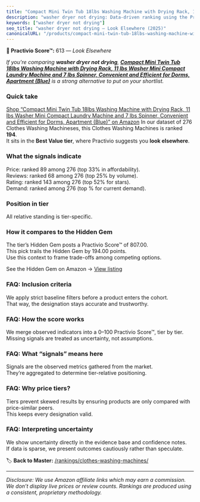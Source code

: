 ```yaml
---
title: "Compact Mini Twin Tub 18lbs Washing Machine with Drying Rack, 11 lbs Washer Mini Compact Laundry Machine and 7 lbs Spinner, Convenient and Efficient for Dorms, Apartment (Blue)"
description: "washer dryer not drying: Data-driven ranking using the Practivio Score™. Positioned by quality, value, demand, findability, momentum."
keywords: ["washer dryer not drying"]
seo_title: "washer dryer not drying — Look Elsewhere (2025)"
canonicalURL: "/products/compact-mini-twin-tub-18lbs-washing-machine-with-drying-rack-11-lbs-washer-mini-compact-laundry-machine-and-7-lbs-spinner-convenient-and-efficient-for-dorms-apartment-blue-B0F5W2FCYM/"
---
```


**🚫 Practivio Score™:** 613 — _Look Elsewhere_


*If you're comparing **washer dryer not drying**, **[Compact Mini Twin Tub 18lbs Washing Machine with Drying Rack, 11 lbs Washer Mini Compact Laundry Machine and 7 lbs Spinner, Convenient and Efficient for Dorms, Apartment (Blue)](https://www.amazon.com/dp/B0F5W2FCYM?tag=practivio-20)** is a strong alternative to put on your shortlist.*
### Quick take
[Shop “Compact Mini Twin Tub 18lbs Washing Machine with Drying Rack, 11 lbs Washer Mini Compact Laundry Machine and 7 lbs Spinner, Convenient and Efficient for Dorms, Apartment (Blue)” on Amazon](https://www.amazon.com/dp/B0F5W2FCYM?tag=practivio-20)
In our dataset of 276 Clothes Washing Machineses, this Clothes Washing Machines is ranked **194**.  
It sits in the **Best Value tier**, where Practivio suggests you **look elsewhere**.

### What the signals indicate
Price: ranked 89 among 276 (top 33% in affordability).  
Reviews: ranked 68 among 276 (top 25% by volume).  
Rating: ranked 143 among 276 (top 52% for stars).  
Demand: ranked  among 276 (top % for current demand).

### Position in tier
All relative standing is tier-specific.

### How it compares to the Hidden Gem
The tier’s Hidden Gem posts a Practivio Score™ of 807.00.  
This pick trails the Hidden Gem by 194.00 points.  
Use this context to frame trade-offs among competing options.  

See the Hidden Gem on Amazon → [View listing](https://www.amazon.com/dp/B01N68XF0O?tag=practivio-20)

### FAQ: Inclusion criteria
We apply strict baseline filters before a product enters the cohort.  
That way, the designation stays accurate and trustworthy.

### FAQ: How the score works
We merge observed indicators into a 0–100 Practivio Score™, tier by tier.  
Missing signals are treated as uncertainty, not assumptions.

### FAQ: What “signals” means here
Signals are the observed metrics gathered from the market.  
They’re aggregated to determine tier-relative positioning.

### FAQ: Why price tiers?
Tiers prevent skewed results by ensuring products are only compared with price-similar peers.  
This keeps every designation valid.

### FAQ: Interpreting uncertainty
We show uncertainty directly in the evidence base and confidence notes.  
If data is sparse, we present outcomes cautiously rather than speculate.


🏷️ **Back to Master:** [/rankings/clothes-washing-machines/](/rankings/clothes-washing-machines/)

---
_Disclosure: We use Amazon affiliate links which may earn a commission. We don’t display live prices or review counts. Rankings are produced using a consistent, proprietary methodology._
